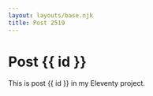 ```yaml
---
layout: layouts/base.njk
title: Post 2519
---
```


# Post {{ id }}

This is post {{ id }} in my Eleventy project.
